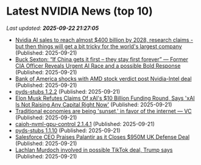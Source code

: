 # Latest NVIDIA News (top 10)
_Last updated: **2025-09-22 21:27:05**_

- [Nvidia AI sales to reach almost $400 billion by 2028, research claims - but then things will get a bit tricky for the world's largest company](https://www.techradar.com/pro/nvidia-ai-sales-to-reach-almost-usd400-billion-by-2028-claims-research-and-then-things-will-get-a-bit-tricky-for-the-worlds-largest-company) (Published: 2025-09-21)
- [Buck Sexton: “If China gets it first – they stay first forever” — Former CIA Officer Reveals Urgent AI Race and a possible Bold Response](https://www.globenewswire.com/news-release/2025/09/21/3153603/0/en/Buck-Sexton-If-China-gets-it-first-they-stay-first-forever-Former-CIA-Officer-Reveals-Urgent-AI-Race-and-a-possible-Bold-Response.html) (Published: 2025-09-21)
- [Bank of America shocks with AMD stock verdict post Nvidia-Intel deal](https://biztoc.com/x/56d06336d5080b5a) (Published: 2025-09-21)
- [pyds-stubs 1.2.2](https://pypi.org/project/pyds-stubs/1.2.2/) (Published: 2025-09-21)
- [Elon Musk Refutes Claims Of xAI's $10 Billion Funding Round, Says 'xAI Is Not Raising Any Capital Right Now'](https://www.benzinga.com/markets/tech/25/09/47779757/elon-musk-refutes-claims-of-xais-10-billion-funding-round-says-xai-is-not-raising-any-capital-right-now) (Published: 2025-09-21)
- [Traditional economies are being 'sunset,' in favor of the internet — VC](https://cointelegraph.com/news/traditional-economies-sunset-favor-internet) (Published: 2025-09-21)
- [caioh-nvml-gpu-control 2.1.4.1](https://pypi.org/project/caioh-nvml-gpu-control/2.1.4.1/) (Published: 2025-09-21)
- [pyds-stubs 1.1.10](https://pypi.org/project/pyds-stubs/1.1.10/) (Published: 2025-09-21)
- [Salesforce CEO Praises Palantir as it Closes $950M UK Defense Deal](https://www.thestreet.com/technology/salesforce-ceo-praises-palantir-as-it-closes-950m-uk-defense-deal) (Published: 2025-09-21)
- [Lachlan Murdoch involved in possible TikTok deal, Trump says](https://www.abc.net.au/news/2025-09-22/tiktok-deal-involves-murdoch-trump-says/105800256) (Published: 2025-09-21)
